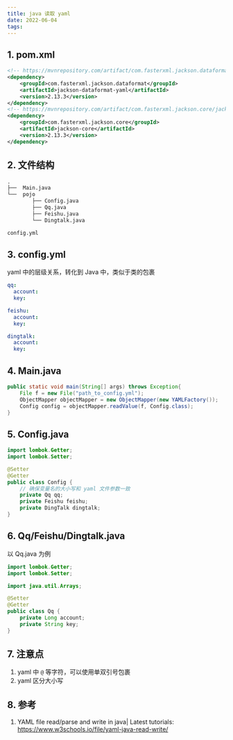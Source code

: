 ```yaml
---
title: java 读取 yaml
date: 2022-06-04
tags:
---
```


## 1. pom.xml

```xml
<!-- https://mvnrepository.com/artifact/com.fasterxml.jackson.dataformat/jackson-dataformat-yaml -->
<dependency>
    <groupId>com.fasterxml.jackson.dataformat</groupId>
    <artifactId>jackson-dataformat-yaml</artifactId>
    <version>2.13.3</version>
</dependency>
<!-- https://mvnrepository.com/artifact/com.fasterxml.jackson.core/jackson-core -->
<dependency>
    <groupId>com.fasterxml.jackson.core</groupId>
    <artifactId>jackson-core</artifactId>
    <version>2.13.3</version>
</dependency>
```

## 2. 文件结构

```txt
.
├──  Main.java
└──  pojo
        ├── Config.java
        ├── Qq.java
        ├── Feishu.java
        └── Dingtalk.java

config.yml
```

## 3. config.yml

yaml 中的层级关系，转化到 Java 中，类似于类的包裹

```yml
qq:
  account:
  key:

feishu:
  account:
  key:

dingtalk:
  account:
  key:
```

## 4. Main.java

```java
public static void main(String[] args) throws Exception{
    File f = new File("path_to_config.yml");
    ObjectMapper objectMapper = new ObjectMapper(new YAMLFactory());
    Config config = objectMapper.readValue(f, Config.class);
}
```

## 5. Config.java

```java
import lombok.Getter;
import lombok.Setter;

@Setter
@Getter
public class Config {
    // 确保变量名的大小写和 yaml 文件参数一致
    private Qq qq;
    private Feishu feishu;
    private DingTalk dingtalk;
}

```

## 6. Qq/Feishu/Dingtalk.java

以 Qq.java 为例

```java
import lombok.Getter;
import lombok.Setter;

import java.util.Arrays;

@Setter
@Getter
public class Qq {
    private Long account;
    private String key;
}
```

## 7. 注意点

1. yaml 中 `@` 等字符，可以使用单双引号包裹
2. yaml 区分大小写

## 8. 参考

1. YAML file read/parse and write in java| Latest tutorials: <https://www.w3schools.io/file/yaml-java-read-write/>

<!--
Copyright © 2022,2023 [cc01cc](https://github.com/cc01cc)

本页面采用 [知识共享署名-非商业性使用 4.0 国际许可协议](http://creativecommons.org/licenses/by-nc/4.0/) 进行许可。

转载请注明原始地址：<https://github.com/cc01cc/cc01cc>
-->